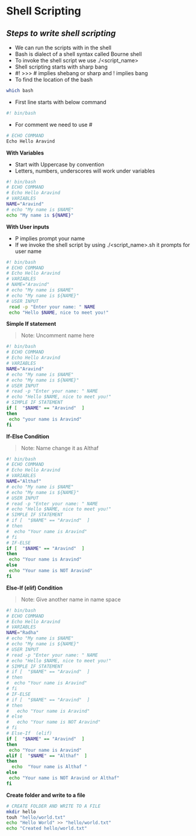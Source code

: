 # Shell Scripting
## _Steps to write shell scripting_


- We can run the scripts with in the shell
- Bash is dialect of a shell syntax called Bourne shell 
- To invoke the shell script we use  ./<script_name>
- Shell scripting starts with sharp bang
-  #!    >>>  # implies shebang or sharp and ! implies  bang
- To find the location of the bash  
```sh
which bash
```
- First line starts with below command
```sh
#! bin/bash
```
- For comment we  need to use #
```sh
# ECHO COMMAND
Echo Hello Aravind
```
**With Variables**
- Start with  Uppercase by convention
- Letters, numbers, underscores will work under variables

```sh
#! bin/bash
# ECHO COMMAND
# Echo Hello Aravind
# VARIABLES
NAME="Aravind"
# echo "My name is $NAME"
echo "My name is ${NAME}"
```
**With User inputs**
- P implies prompt your name 
- If we  invoke the shell script by using  ./<script_name>.sh it prompts for user name

```sh
#! bin/bash
# ECHO COMMAND
# Echo Hello Aravind
# VARIABLES
# NAME="Aravind"
# echo "My name is $NAME"
# echo "My name is ${NAME}"
# USER INPUT
 read -p "Enter your name: " NAME
 echo "Hello $NAME, nice to meet you!"
```
**Simple If statement** 

> Note: Uncomment name here

 ```sh
#! bin/bash
# ECHO COMMAND
# Echo Hello Aravind
# VARIABLES
 NAME="Aravind"
# echo "My name is $NAME"
# echo "My name is ${NAME}"
# USER INPUT
# read -p "Enter your name: " NAME
# echo "Hello $NAME, nice to meet you!"
# SIMPLE IF STATEMENT
if [  "$NAME" == "Aravind"  ]
then
  echo "your name is Aravind"
fi
```

**If-Else Condition**
> Note: Name change it as Althaf

 ```sh
#! bin/bash
# ECHO COMMAND
# Echo Hello Aravind
# VARIABLES
 NAME="Althaf"
# echo "My name is $NAME"
# echo "My name is ${NAME}"
# USER INPUT
# read -p "Enter your name: " NAME
# echo "Hello $NAME, nice to meet you!"
# SIMPLE IF STATEMENT
# if [  "$NAME" == "Aravind"  ]
# then
#  echo "Your name is Aravind"
# fi
# IF-ELSE
if [  "$NAME" == "Aravind"  ]
then
  echo "Your name is Aravind"
else
  echo "Your name is NOT Aravind"
fi 
```
**Else-If  (elif) Condition**

> Note:  Give another name in name space

 ```sh
#! bin/bash
# ECHO COMMAND
# Echo Hello Aravind
# VARIABLES
 NAME="Radha"
# echo "My name is $NAME"
# echo "My name is ${NAME}"
# USER INPUT
# read -p "Enter your name: " NAME
# echo "Hello $NAME, nice to meet you!"
# SIMPLE IF STATEMENT
# if [  "$NAME" == "Aravind"  ]
# then
#  echo "Your name is Aravind"
# fi
# IF-ELSE
# if [  "$NAME" == "Aravind"  ]
# then
#   echo "Your name is Aravind"
# else
#   echo "Your name is NOT Aravind"
# fi 
# Else-If  (elif)
if [  "$NAME" == "Aravind"  ]
then
  echo "Your name is Aravind"
elif [  "$NAME" == "Althaf"  ]
then
   echo  "Your name is Althaf "
else
  echo "Your name is NOT Aravind or Althaf"
fi
```

**Create folder and write to a file**

```sh
# CREATE FOLDER AND WRITE TO A FILE
mkdir hello
touh "hello/world.txt"
echo "Hello World" >> "hello/world.txt"
echo "Created hello/world.txt"
```

 